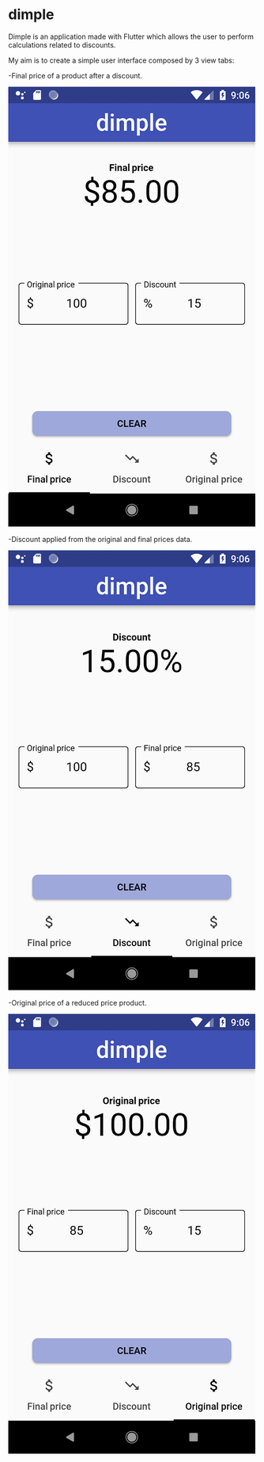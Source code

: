 # dimple

Dimple is an application made with Flutter which allows the user to perform calculations related to discounts.

My aim is to create a simple user interface composed by 3 view tabs:

  -Final price of a product after a discount.
  
  ![Final price screenshot](screenshot1.png)


  -Discount applied from the original and final prices data.

  ![Discount screenshot](screenshot2.png)


  -Original price of a reduced price product.

  ![Original price screenshot](screenshot3.png)

